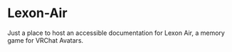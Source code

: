 # Lexon-Air
Just a place to host an accessible documentation for Lexon Air, a memory game for VRChat Avatars.
